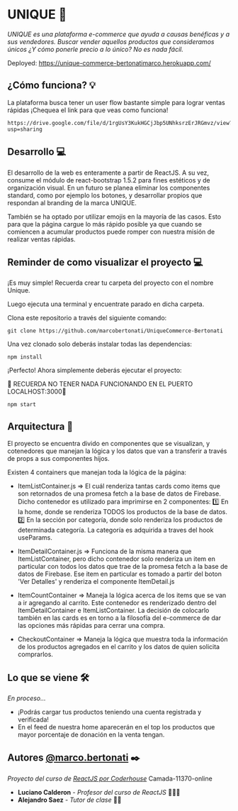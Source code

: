 # UNIQUE 🛒

_UNIQUE es una plataforma e-commerce que ayuda a causas benéficas y a sus vendedores. Buscar vender aquellos productos que consideramos únicos ¿Y cómo ponerle precio a lo único? No es nada fácil._

Deployed: https://unique-commerce-bertonatimarco.herokuapp.com/

## ¿Cómo funciona? 💡

La plataforma busca tener un user flow bastante simple para lograr ventas rápidas ¡Chequea el link para que veas como funciona!
```
https://drive.google.com/file/d/1rgUsY3KukHGCjJbp5UNhksrzErJRGmvz/view?usp=sharing
```

## Desarrollo 💻

El desarrollo de la web es enteramente a partir de ReactJS. A su vez, consume el módulo de react-bootstrap 1.5.2 para fines estéticos y de organización visual. En un futuro se planea eliminar los componentes standard, como por ejemplo los botones, y desarrollar propios que respondan al branding de la marca UNIQUE.

También se ha optado por utilizar emojis en la mayoría de las casos. Esto para que la página cargue lo más rápido posible ya que cuando se comiencen a acumular productos puede romper con nuestra misión de realizar ventas rápidas.

## Reminder de como visualizar el proyecto 💻

¡Es muy simple! Recuerda crear tu carpeta del proyecto con el nombre Unique. 

Luego ejecuta una terminal y encuentrate parado en dicha carpeta. 

Clona este repositorio a través del siguiente comando:

```
git clone https://github.com/marcobertonati/UniqueCommerce-Bertonati
```

Una vez clonado solo deberás instalar todas las dependencias:

```
npm install
```

¡Perfecto! Ahora simplemente deberás ejecutar el proyecto:

🚨 RECUERDA NO TENER NADA FUNCIONANDO EN EL PUERTO LOCALHOST:3000🚨

```
npm start
```

## Arquitectura 🦴

El proyecto se encuentra divido en componentes que se visualizan, y cotenedores que manejan la lógica y los datos que van a transferir a través de props a sus componentes hijos.

Existen 4 containers que manejan toda la lógica de la página:

* ItemListContainer.js => El cuál renderiza tantas cards como items que son retornados de una promesa fetch a la base de datos de Firebase. Dicho contenedor es utilizado para imprimirse en 2 componentes:
    1️⃣ En la home, donde se renderiza TODOS los productos de la base de datos.
    2️⃣ En la sección por categoría, donde solo renderiza los productos de determinada categoría. La categoría es adquirida a traves del hook useParams.

* ItemDetailContainer.js => Funciona de la misma manera que ItemListContainer, pero dicho contenedor solo renderiza un item en particular con todos los datos que trae de la promesa fetch a la base de datos de Firebase. Ese item en particular es tomado a partir del boton 'Ver Detalles' y renderiza el componente ItemDetail.js

* ItemCountContainer => Maneja la lógica acerca de los items que se van a ir agregando al carrito. Este contenedor es renderizado dentro del ItemDetailContainer e ItemListContainer. La decisión de colocarlo también en las cards es en torno a la filosofía del e-commerce de dar las opciones más rápidas para cerrar una compra.

* CheckoutContainer => Maneja la lógica que muestra toda la información de los productos agregados en el carrito y los datos de quien solicita comprarlos.

## Lo que se viene 🛠️
_En proceso..._ 
* ¡Podrás cargar tus productos teniendo una cuenta registrada y verificada!
* En el feed de nuestra home aparecerán en el top los productos que mayor porcentaje de donación en la venta tengan.

## Autores [@marco.bertonati](https://www.linkedin.com/in/marcobertonati/) ✒️
_Proyecto del curso de [ReactJS por Coderhouse](https://www.coderhouse.com/online/reactjs)_
Camada-11370-online
* **Luciano Calderon** - *Profesor del curso de ReactJS* 👨🏻‍🏫
* **Alejandro Saez** - *Tutor de clase* 👨‍💻
